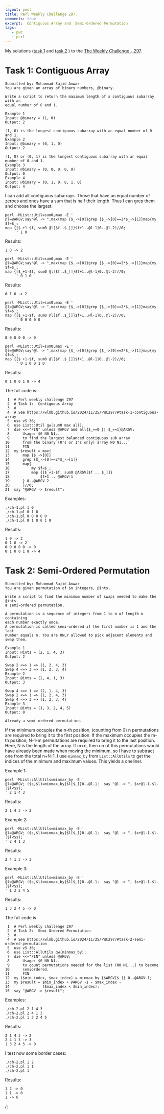 ```yaml
---
layout: post
title: Perl Weekly Challenge 297.
comments: true
excerpt:  Contiguous Array and  Semi-Ordered Permutation
tags:
   - pwc
   - perl
---
```


My solutions
([task 1](https://github.com/wlmb/perlweeklychallenge-club/blob/master/challenge-297/wlmb/perl/ch-1.pl)
and
[task 2](https://github.com/wlmb/perlweeklychallenge-club/blob/master/challenge-297/wlmb/perl/ch-2.pl)
)
to the  [The Weekly Challenge - 297](https://theweeklychallenge.org/blog/perl-weekly-challenge-297).


# Task 1: Contiguous Array

    Submitted by: Mohammad Sajid Anwar
    You are given an array of binary numbers, @binary.
    
    Write a script to return the maximum length of a contiguous subarray with an
    equal number of 0 and 1.
    
    Example 1
    Input: @binary = (1, 0)
    Output: 2
    
    (1, 0) is the longest contiguous subarray with an equal number of 0 and 1.
    Example 2
    Input: @binary = (0, 1, 0)
    Output: 2
    
    (1, 0) or (0, 1) is the longest contiguous subarray with an equal number of 0 and 1.
    Example 3
    Input: @binary = (0, 0, 0, 0, 0)
    Output: 0
    Example 4
    Input: @binary = (0, 1, 0, 0, 1, 0)
    Output: 4

I can add all contiguous subarrays. Those that have an equal number of
zeroes and ones have a sum that is half their length. Thus I can grep
them and choose the largest.

    perl -MList::Util=sum0,max -E '
    @l=@ARGV;say"@l -> ",max(map {$_->[0]}grep {$_->[0]==2*$_->[1]}map{my $f=$_;
    map {[$_+1-$f, sum0 @l[$f..$_]]}$f+1..@l-1}0..@l-2)//0;
         ' 1 0

Results:

    1 0 -> 2

    perl -MList::Util=sum0,max -E '
    @l=@ARGV;say"@l -> ",max(map {$_->[0]}grep {$_->[0]==2*$_->[1]}map{my $f=$_;
    map {[$_+1-$f, sum0 @l[$f..$_]]}$f+1..@l-1}0..@l-2)//0;
         ' 0 1 0

Results:

    0 1 0 -> 2

    perl -MList::Util=sum0,max -E '
    @l=@ARGV;say"@l -> ",max(map {$_->[0]}grep {$_->[0]==2*$_->[1]}map{my $f=$_;
    map {[$_+1-$f, sum0 @l[$f..$_]]}$f+1..@l-1}0..@l-2)//0;
         ' 0 0 0 0 0

Results:

    0 0 0 0 0 -> 0

    perl -MList::Util=sum0,max -E '
    @l=@ARGV;say"@l -> ",max(map {$_->[0]}grep {$_->[0]==2*$_->[1]}map{my $f=$_;
    map {[$_+1-$f, sum0 @l[$f..$_]]}$f+1..@l-1}0..@l-2)//0;
         ' 0 1 0 0 1 0

Results:

    0 1 0 0 1 0 -> 4

The full code is:

     1  # Perl weekly challenge 297
     2  # Task 1:  Contiguous Array
     3  #
     4  # See https://wlmb.github.io/2024/11/25/PWC297/#task-1-contiguous-array
     5  use v5.36;
     6  use List::Util qw(sum0 max all);
     7  die <<~"FIN" unless @ARGV and all{$_==0 || $_==1}@ARGV;
     8      Usage: $0 N0 N1...
     9      to find the largest balanced contiguous sub array
    10      from the binary (0's or 1's only) array N0 N1...
    11      FIN
    12  my $result = max(
    13      map {$_->[0]}
    14      grep {$_->[0]==2*$_->[1]}
    15      map{
    16          my $f=$_;
    17          map {[$_+1-$f, sum0 @ARGV[$f .. $_]]}
    18              $f+1 .. @ARGV-1
    19      } 0..@ARGV-2
    20      )//0;
    21  say "@ARGV -> $result";

Examples:

    ./ch-1.pl 1 0
    ./ch-1.pl 0 1 0
    ./ch-1.pl 0 0 0 0 0
    ./ch-1.pl 0 1 0 0 1 0

Results:

    1 0 -> 2
    0 1 0 -> 2
    0 0 0 0 0 -> 0
    0 1 0 0 1 0 -> 4


# Task 2: Semi-Ordered Permutation

    Submitted by: Mohammad Sajid Anwar
    You are given permutation of $n integers, @ints.
    
    Write a script to find the minimum number of swaps needed to make the @ints
    a semi-ordered permutation.
    
    A permutation is a sequence of integers from 1 to n of length n containing
    each number exactly once.
    A permutation is called semi-ordered if the first number is 1 and the last
    number equals n. You are ONLY allowed to pick adjacent elements and swap them.
    
    Example 1
    Input: @ints = (2, 1, 4, 3)
    Output: 2
    
    Swap 2 <=> 1 => (1, 2, 4, 3)
    Swap 4 <=> 3 => (1, 2, 3, 4)
    Example 2
    Input: @ints = (2, 4, 1, 3)
    Output: 3
    
    Swap 4 <=> 1 => (2, 1, 4, 3)
    Swap 2 <=> 1 => (1, 2, 4, 3)
    Swap 4 <=> 3 => (1, 2, 3, 4)
    Example 3
    Input: @ints = (1, 3, 2, 4, 5)
    Output: 0
    
    Already a semi-ordered permutation.

If the minimum occupies the n-th position, (counting from 0)
n permutations are required to bring it to the first position. If the
maximum occupies the m-th position, N-1-m permutations are required to
bring it to the last position. Here, N is the length of the array.
If m<n, then on of this permutations
would have already been made when moving the minimum, so I have to
subtract one from the total n+N-1. I use `minmax_by` from
`List::AllUtils` to get the indices of the minimum and maximum values.
This yields a oneliner.

Example 1:

    perl -MList::AllUtils=minmax_by -E '
    @l=@ARGV; ($s,$l)=minmax_by{$l[$_]}0..@l-1;  say "@l -> ", $s+@l-1-$l-($l<$s);
    ' 2 1 4 3

Results:

    2 1 4 3 -> 2

Example 2:

    perl -MList::AllUtils=minmax_by -E '
    @l=@ARGV; ($s,$l)=minmax_by{$l[$_]}0..@l-1;  say "@l -> ", $s+@l-1-$l-($l<$s);
    ' 2 4 1 3

Results:

    2 4 1 3 -> 3

Example 3:

    perl -MList::AllUtils=minmax_by -E '
    @l=@ARGV; ($s,$l)=minmax_by{$l[$_]}0..@l-1;  say "@l -> ", $s+@l-1-$l-($l<$s);
    ' 1 3 2 4 5

Results:

    1 3 2 4 5 -> 0

The full code is

     1  # Perl weekly challenge 297
     2  # Task 2:  Semi-Ordered Permutation
     3  #
     4  # See https://wlmb.github.io/2024/11/25/PWC297/#task-2-semi-ordered-permutation
     5  use v5.36;
     6  use List::AllUtils qw(minmax_by);
     7  die <<~"FIN" unless @ARGV;
     8      Usage: $0 N0 N1...
     9      to count permutations needed for the list (N0 N1...) to become
    10      semiordered.
    11      FIN
    12  my ($min_index, $max_index) = minmax_by {$ARGV[$_]} 0..@ARGV-1;
    13  my $result = $min_index + @ARGV -1 - $max_index -
    14               ($max_index < $min_index);
    15  say "@ARGV -> $result";

Examples:

    ./ch-2.pl 2 1 4 3
    ./ch-2.pl 2 4 1 3
    ./ch-2.pl 1 3 2 4 5

Results:

    2 1 4 3 -> 2
    2 4 1 3 -> 3
    1 3 2 4 5 -> 0

I test now some border cases:

    ./ch-2.pl 1 2
    ./ch-2.pl 1 1
    ./ch-2.pl 1

Results:

    1 2 -> 0
    1 1 -> 0
    1 -> 0

/;

